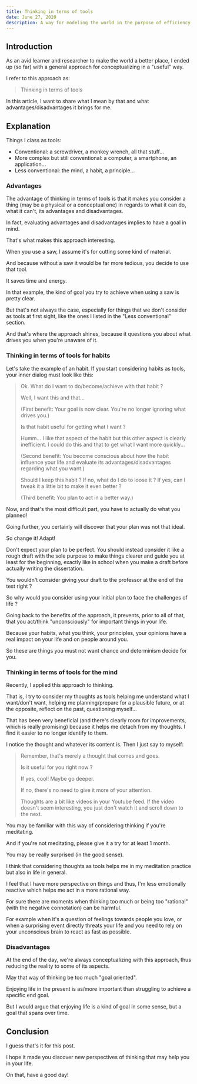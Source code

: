 ```yaml
---
title: Thinking in terms of tools
date: June 27, 2020
description: A way for modeling the world in the purpose of efficiency.
---
```


## Introduction

As an avid learner and researcher to make the world a better place, I ended up (so far) with a general approach for conceptualizing in a "useful" way.

I refer to this approach as:

> Thinking in terms of tools

In this article, I want to share what I mean by that and what advantages/disadvantages it brings for me.

## Explanation

Things I class as tools:

- Conventional: a screwdriver, a monkey wrench, all that stuff...
- More complex but still conventional: a computer, a smartphone, an application...
- Less conventional: the mind, a habit, a principle...

### Advantages

The advantage of thinking in terms of tools is that it makes you consider a thing (may be a physical or a conceptual one) in regards to what it can do, what it can't, its advantages and disadvantages.

In fact, evaluating advantages and disadvantages implies to have a goal in mind.

That's what makes this approach interesting.

When you use a saw, I assume it's for cutting some kind of material.

And because without a saw it would be far more tedious, you decide to use that tool.

It saves time and energy.

In that example, the kind of goal you try to achieve when using a saw is pretty clear.

But that's not always the case, especially for things that we don't consider as tools at first sight, like the ones I listed in the "Less conventional" section.

And that's where the approach shines, because it questions you about what drives you when you're unaware of it.

### Thinking in terms of tools for habits

Let's take the example of an habit. If you start considering habits as tools, your inner dialog must look like this:

> Ok. What do I want to do/become/achieve with that habit ?
>
> Well, I want this and that...
>
> (First benefit: Your goal is now clear. You're no longer ignoring what drives you.)
>
> Is that habit useful for getting what I want ?
>
> Humm... I like that aspect of the habit but this other aspect is clearly inefficient.
> I could do this and that to get what I want more quickly...
>
> (Second benefit: You become conscious about how the habit influence your life and evaluate its advantages/disadvantages regarding what you want.)
>
> Should I keep this habit ? If no, what do I do to loose it ? If yes, can I tweak it a little bit to make it even better ?
>
> (Third benefit: You plan to act in a better way.)

Now, and that's the most difficult part, you have to actually do what you planned!

Going further, you certainly will discover that your plan was not that ideal.

So change it! Adapt!

Don't expect your plan to be perfect. You should instead consider it like a rough draft with the sole purpose to make things clearer and guide you at least for the beginning, exactly like in school when you make a draft before actually writing the dissertation.

You wouldn't consider giving your draft to the professor at the end of the test right ?

So why would you consider using your initial plan to face the challenges of life ?

Going back to the benefits of the approach, it prevents, prior to all of that, that you act/think "unconsciously" for important things in your life.

Because your habits, what you think, your principles, your opinions have a real impact on your life and on people around you.

So these are things you must not want chance and determinism decide for you.

### Thinking in terms of tools for the mind

Recently, I applied this approach to thinking.

That is, I try to consider my thoughts as tools helping me understand what I want/don't want, helping me planning/prepare for a plausible future, or at the opposite, reflect on the past, questioning myself...

That has been very beneficial (and there's clearly room for improvements, which is really promising) because it helps me detach from my thoughts. I find it easier to no longer identify to them.

I notice the thought and whatever its content is. Then I just say to myself:

> Remember, that's merely a thought that comes and goes.
>
> Is it useful for you right now ?
>
> If yes, cool! Maybe go deeper.
>
> If no, there's no need to give it more of your attention.
>
> Thoughts are a bit like videos in your Youtube feed. If the video doesn't seem interesting, you just don't watch it and scroll down to the next.

You may be familiar with this way of considering thinking if you're meditating.

And if you're not meditating, please give it a try for at least 1 month.

You may be really surprised (in the good sense).

I think that considering thoughts as tools helps me in my meditation practice but also in life in general.

I feel that I have more perspective on things and thus, I'm less emotionally reactive which helps me act in a more rational way.

For sure there are moments when thinking too much or being too "rational" (with the negative connotation) can be harmful.

For example when it's a question of feelings towards people you love, or when a surprising event directly threats your life and you need to rely on your unconscious brain to react as fast as possible.

### Disadvantages

At the end of the day, we're always conceptualizing with this approach, thus reducing the reality to some of its aspects.

May that way of thinking be too much "goal oriented".

Enjoying life in the present is as/more important than struggling to achieve a specific end goal.

But I would argue that enjoying life is a kind of goal in some sense, but a goal that spans over time.

## Conclusion

I guess that's it for this post.

I hope it made you discover new perspectives of thinking that may help you in your life.

On that, have a good day!
